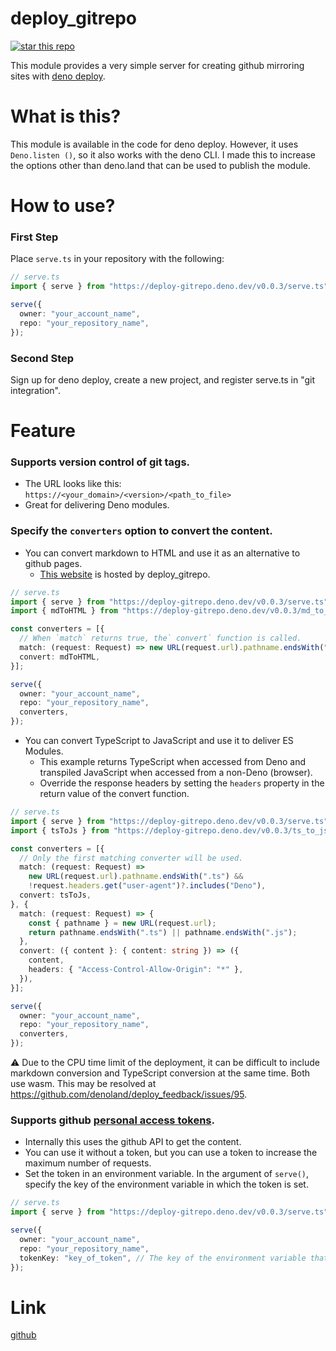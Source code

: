 # deploy_gitrepo

[![star this repo](https://img.shields.io/github/stars/ayame113/deploy_gitrepo?style=social)](https://github.com/ayame113/deploy_gitrepo)

This module provides a very simple server for creating github mirroring sites
with [deno deploy](https://deno.com/deploy).

# What is this?

This module is available in the code for deno deploy. However, it uses
`Deno.listen ()`, so it also works with the deno CLI. I made this to increase
the options other than deno.land that can be used to publish the module.

# How to use?

### First Step

Place `serve.ts` in your repository with the following:

```ts
// serve.ts
import { serve } from "https://deploy-gitrepo.deno.dev/v0.0.3/serve.ts";

serve({
  owner: "your_account_name",
  repo: "your_repository_name",
});
```

### Second Step

Sign up for deno deploy, create a new project, and register serve.ts in "git
integration".

# Feature

### Supports version control of git tags.

- The URL looks like this: `https://<your_domain>/<version>/<path_to_file>`
- Great for delivering Deno modules.

### Specify the `converters` option to convert the content.

- You can convert markdown to HTML and use it as an alternative to github pages.
  - [This website](https://deploy-gitrepo.deno.dev/v0.0.3/README.md) is hosted
    by deploy_gitrepo.

```ts
// serve.ts
import { serve } from "https://deploy-gitrepo.deno.dev/v0.0.3/serve.ts";
import { mdToHTML } from "https://deploy-gitrepo.deno.dev/v0.0.3/md_to_html.ts";

const converters = [{
  // When `match` returns true, the` convert` function is called.
  match: (request: Request) => new URL(request.url).pathname.endsWith(".md"),
  convert: mdToHTML,
}];

serve({
  owner: "your_account_name",
  repo: "your_repository_name",
  converters,
});
```

- You can convert TypeScript to JavaScript and use it to deliver ES Modules.
  - This example returns TypeScript when accessed from Deno and transpiled
    JavaScript when accessed from a non-Deno (browser).
  - Override the response headers by setting the `headers` property in the
    return value of the convert function.

```ts
// serve.ts
import { serve } from "https://deploy-gitrepo.deno.dev/v0.0.3/serve.ts";
import { tsToJs } from "https://deploy-gitrepo.deno.dev/v0.0.3/ts_to_js.ts";

const converters = [{
  // Only the first matching converter will be used.
  match: (request: Request) =>
    new URL(request.url).pathname.endsWith(".ts") &&
    !request.headers.get("user-agent")?.includes("Deno"),
  convert: tsToJs,
}, {
  match: (request: Request) => {
    const { pathname } = new URL(request.url);
    return pathname.endsWith(".ts") || pathname.endsWith(".js");
  },
  convert: ({ content }: { content: string }) => ({
    content,
    headers: { "Access-Control-Allow-Origin": "*" },
  }),
}];

serve({
  owner: "your_account_name",
  repo: "your_repository_name",
  converters,
});
```

⚠️ Due to the CPU time limit of the deployment, it can be difficult to include
markdown conversion and TypeScript conversion at the same time. Both use wasm.
This may be resolved at https://github.com/denoland/deploy_feedback/issues/95.

### Supports github [personal access tokens](https://docs.github.com/ja/rest/guides/getting-started-with-the-rest-api#authentication).

- Internally this uses the github API to get the content.
- You can use it without a token, but you can use a token to increase the
  maximum number of requests.
- Set the token in an environment variable. In the argument of `serve()`,
  specify the key of the environment variable in which the token is set.

```ts
// serve.ts
import { serve } from "https://deploy-gitrepo.deno.dev/v0.0.3/serve.ts";

serve({
  owner: "your_account_name",
  repo: "your_repository_name",
  tokenKey: "key_of_token", // The key of the environment variable that stores the personal access token of github. (in short, `Deno.env.get("key_of_token")==="<your_token>"`)
});
```

# Link

[github](https://github.com/ayame113/deploy_gitrepo)
